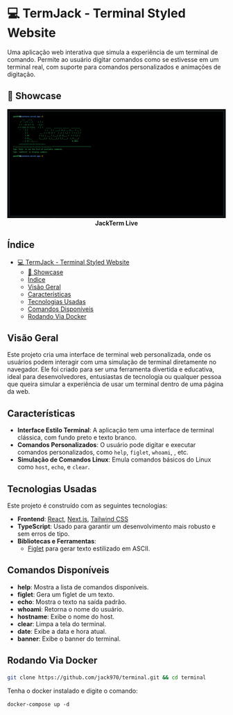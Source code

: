 # 💻 TermJack - Terminal Styled Website

Uma aplicação web interativa que simula a experiência de um terminal de comando. Permite ao usuário digitar comandos como se estivesse em um terminal real, com suporte para comandos personalizados e animações de digitação.

## 📸 Showcase

<p align="center">
<img src="./demo/terminal.png" width="600"><br>
<strong>JackTerm Live</strong>
</p>


## Índice

- [💻 TermJack - Terminal Styled Website](#-termjack---terminal-styled-website)
  - [📸 Showcase](#-showcase)
  - [Índice](#índice)
  - [Visão Geral](#visão-geral)
  - [Características](#características)
  - [Tecnologias Usadas](#tecnologias-usadas)
  - [Comandos Disponíveis](#comandos-disponíveis)
  - [Rodando Via Docker](#rodando-via-docker)


## Visão Geral

Este projeto cria uma interface de terminal web personalizada, onde os usuários podem interagir com uma simulação de terminal diretamente no navegador. Ele foi criado para ser uma ferramenta divertida e educativa, ideal para desenvolvedores, entusiastas de tecnologia ou qualquer pessoa que queira simular a experiência de usar um terminal dentro de uma página da web.


## Características

- **Interface Estilo Terminal**: A aplicação tem uma interface de terminal clássica, com fundo preto e texto branco.
- **Comandos Personalizados**: O usuário pode digitar e executar comandos personalizados, como `help`, `figlet`, `whoami`, , etc.
- **Simulação de Comandos Linux**: Emula comandos básicos do Linux como `host`, `echo`, e `clear`.


## Tecnologias Usadas

Este projeto é construído com as seguintes tecnologias:

- **Frontend**: [React](https://reactjs.org/), [Next.js](https://nextjs.org/), [Tailwind CSS](https://tailwindcss.com/)
- **TypeScript**: Usado para garantir um desenvolvimento mais robusto e sem erros de tipo.
- **Bibliotecas e Ferramentas**:
  - [Figlet](https://github.com/patorjk/figlet.js) para gerar texto estilizado em ASCII.

## Comandos Disponíveis

- **help**: Mostra a lista de comandos disponíveis.
- **figlet**: Gera um figlet de um texto.
- **echo**: Mostra o texto na saída padrão.
- **whoami**: Retorna o nome do usuário.
- **hostname**: Exibe o nome do host.
- **clear**: Limpa a tela do terminal.
- **date**: Exibe a data e hora atual.
- **banner**: Exibe o banner do terminal.

## Rodando Via Docker

```bash
git clone https://github.com/jack970/terminal.git && cd terminal
```

Tenha o docker instalado e digite o comando:
```
docker-compose up -d
```